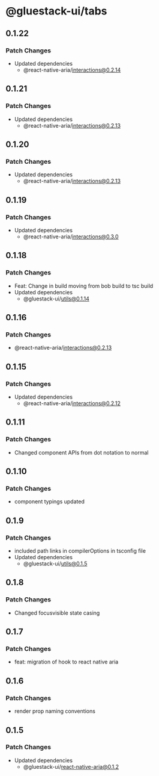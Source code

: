 # @gluestack-ui/tabs

## 0.1.22

### Patch Changes

- Updated dependencies
  - @react-native-aria/interactions@0.2.14

## 0.1.21

### Patch Changes

- Updated dependencies
  - @react-native-aria/interactions@0.2.13

## 0.1.20

### Patch Changes

- Updated dependencies
  - @react-native-aria/interactions@0.2.13

## 0.1.19

### Patch Changes

- Updated dependencies
  - @react-native-aria/interactions@0.3.0

## 0.1.18

### Patch Changes

- Feat: Change in build moving from bob build to tsc build
- Updated dependencies
  - @gluestack-ui/utils@0.1.14

## 0.1.16

### Patch Changes

- @react-native-aria/interactions@0.2.13

## 0.1.15

### Patch Changes

- Updated dependencies
  - @react-native-aria/interactions@0.2.12

## 0.1.11

### Patch Changes

- Changed component APIs from dot notation to normal

## 0.1.10

### Patch Changes

- component typings updated

## 0.1.9

### Patch Changes

- included path links in compilerOptions in tsconfig file
- Updated dependencies
  - @gluestack-ui/utils@0.1.5

## 0.1.8

### Patch Changes

- Changed focusvisible state casing

## 0.1.7

### Patch Changes

- feat: migration of hook to react native aria

## 0.1.6

### Patch Changes

- render prop naming conventions

## 0.1.5

### Patch Changes

- Updated dependencies
  - @gluestack-ui/react-native-aria@0.1.2
